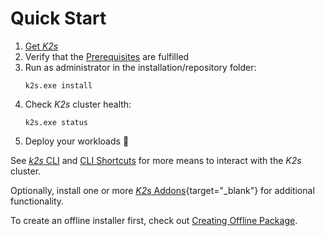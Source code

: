 <!--
SPDX-FileCopyrightText: © 2024 Siemens Healthineers AG
SPDX-License-Identifier: MIT
-->

# Quick Start
1. [Get *K2s*](../op-manual/getting-k2s.md)
3. Verify that the [Prerequisites](../op-manual/installing-k2s.md#prerequisites) are fulfilled
4. Run as administrator in the installation/repository folder:
    ```console
    k2s.exe install
    ```
5. Check *K2s* cluster health:
    ```console
    k2s.exe status
    ```
6. Deploy your workloads :rocket:

See [*k2s* CLI](../user-guide/k2s-cli.md) and [CLI Shortcuts](../user-guide/cli-shortcuts.md) for more means to interact with the *K2s* cluster.

Optionally, install one or more [*K2s* Addons](https://github.com/Siemens-Healthineers/K2s/blob/v1.0.0/addons/README.md){target="_blank"} for additional functionality.

To create an offline installer first, check out [Creating Offline Package](../op-manual/creating-offline-package.md).